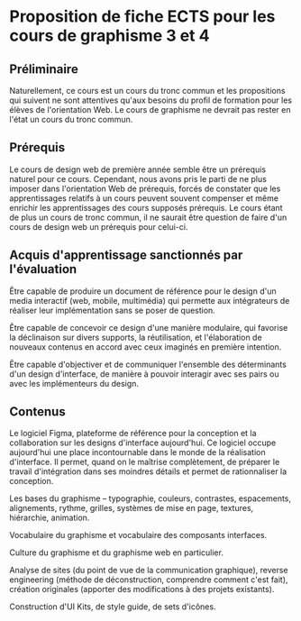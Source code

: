 # Proposition de fiche ECTS pour les cours de graphisme 3 et 4



## Préliminaire

Naturellement, ce cours est un cours du tronc commun et les propositions qui suivent ne sont attentives qu'aux besoins du profil de formation pour les élèves de l'orientation Web. Le cours de graphisme ne devrait pas rester en l'état un cours du tronc commun.



## Prérequis

Le cours de design web de première année semble être un prérequis naturel pour ce cours. Cependant, nous avons pris le parti de ne plus imposer dans l'orientation Web de prérequis, forcés de constater que les apprentissages relatifs à un cours peuvent souvent compenser et même enrichir les apprentissages des cours supposés prérequis. Le cours étant de plus un cours de tronc commun, il ne saurait être question de faire d'un cours de design web un prérequis  pour celui-ci.

## Acquis d'apprentissage sanctionnés par l'évaluation

Être capable de produire un document de référence pour le design d'un media interactif (web, mobile, multimédia) qui permette aux intégrateurs de réaliser leur implémentation sans se poser de question.

Être capable de concevoir ce design d'une manière modulaire, qui favorise la déclinaison sur divers supports, la réutilisation, et l'élaboration de nouveaux contenus en accord avec ceux imaginés en première intention.

Être capable d'objectiver et de communiquer l'ensemble des déterminants d'un design d'interface, de manière à pouvoir interagir avec ses pairs ou avec les implémenteurs du design.

## Contenus

Le logiciel Figma, plateforme de référence pour la conception et la collaboration sur les designs d'interface aujourd'hui. Ce logiciel occupe aujourd'hui une place incontournable dans le monde de la réalisation d'interface. Il permet, quand on le maîtrise complètement, de préparer le travail d'intégration dans ses moindres détails et permet de rationnaliser la conception.

Les bases du graphisme – typographie, couleurs, contrastes, espacements, alignements, rythme, grilles, systèmes de mise en page, textures, hiérarchie, animation.

Vocabulaire du graphisme et vocabulaire des composants interfaces.

Culture du graphisme et du graphisme web en particulier.

Analyse de sites (du point de vue de la communication graphique), reverse engineering (méthode de déconstruction, comprendre comment c'est fait), création originales (apporter des modifications à des projets existants).

Construction d'UI Kits, de style guide, de sets d'icônes.

 